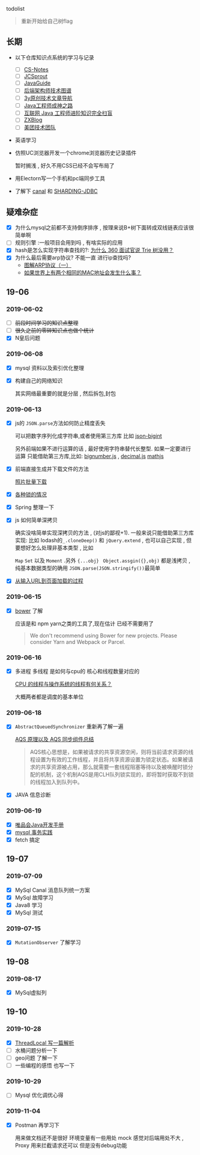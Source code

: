 

todolist

> 重新开始给自己树flag

## 长期

* 以下仓库知识点系统的学习与记录

  - [ ] [CS-Notes](https://github.com/CyC2018/CS-Notes)
  - [ ] [JCSprout](https://github.com/crossoverJie/JCSprout)
  - [ ] [JavaGuide](https://github.com/Snailclimb/JavaGuide)
  - [ ] [后端架构师技术图谱](https://github.com/xingshaocheng/architect-awesome)
  - [ ] [3y原创技术文章导航](https://github.com/ZhongFuCheng3y/3y)
  - [ ] [Java工程师成神之路](https://github.com/hollischuang/toBeTopJavaer)
  - [ ] [互联网 Java 工程师进阶知识完全扫盲](https://github.com/doocs/advanced-java)
  - [ ] [ZXBlog](https://github.com/ZXZxin/ZXBlog)
  - [ ] [美团技术团队](https://tech.meituan.com/)
  
* 英语学习

* 仿照UC浏览器开发一个chrome浏览器历史记录插件

  暂时搁浅 , 好久不用CSS已经不会写布局了

* 用Electorn写一个手机和pc端同步工具

* 了解下 [canal](https://github.com/alibaba/canal) 和 [SHARDING-JDBC](https://shardingsphere.apache.org/document/current/cn/quick-start/sharding-jdbc-quick-start/) 

## 疑难杂症

- [x] 为什么mysql之前都不支持倒序排序 , 按理来说B+树下面转成双线链表应该很简单啊
- [ ] 规则引擎 :一般项目会用到吗 , 有啥实际的应用
- [x] hash是怎么实现字符串查找的?: [为什么 360 面试官说 Trie 树没用？](https://www.zhihu.com/question/27168319)
- [x] 为什么最后需要arp协议? 不能一直 进行ip查找吗?
  * [图解ARP协议（一）](https://zhuanlan.zhihu.com/p/28771785)
  * [如果世界上有两个相同的MAC地址会发生什么事？](https://www.zhihu.com/question/52820009)

## 19-06

### 2019-06-02

- [ ] ~~前段时间学习的知识点整理~~
- [ ] ~~很久之前的零碎知识点也做个统计~~
- [x] N皇后问题

### 2019-06-08

- [x] mysql 资料以及索引优化整理

- [x] 构建自己的网络知识

  其实网络最重要的就是分层 , 然后拆包,封包

### 2019-06-13

- [x] js的 `JSON.parse`方法如何防止精度丢失

  可以把数字序列化成字符串,或者使用第三方库 比如 [json-bigint](https://github.com/sidorares/json-bigint)

  另外前端如果不进行运算的话 , 最好使用字符串替代长整型. 如果一定要进行运算 只能借助第三方库,比如: [bignumber.js](https://github.com/MikeMcl/bignumber.js) , [decimal.js](https://github.com/MikeMcl/decimal.js/) [mathjs](https://github.com/josdejong/mathjs/) 

- [x] 前端直接生成并下载文件的方法

  [照片批量下载](https://github.com/changdy/demo/blob/master/script/%E7%85%A7%E7%89%87%E6%89%B9%E9%87%8F%E4%B8%8B%E8%BD%BD.md)

- [x] [各种锁的情况](我真的只会java/JAVA锁事.md)

- [x] Spring 整理一下

- [x] js 如何简单深拷贝

  确实没啥简单实现深拷贝的方法 , (对js的鄙视+1).  一般来说只能借助第三方库实现: 比如 lodash的`_.cloneDeep()` 和 `jQuery.extend` , 也可以自己实现 , 但要想好怎么处理非基本类型 , 比如

  `Map` `Set` 以及 `Moment`  .另外 `{...obj}` ` Object.assgin({},obj)` 都是浅拷贝 ,纯基本数据类型的确用 `JSON.parse(JSON.stringify())`最简单

- [x] [从输入URL到页面加载的过程](写写前端最炫酷了/从输入URL到页面加载的过程.md)

### 2019-06-15

- [x] [bower](https://bower.io/) 了解

  应该是和 npm yarn之类的工具了,现在估计 已经不需要用了

  >  We don't recommend using Bower for new projects. Please consider Yarn and Webpack or Parcel.

### 2019-06-16

- [x] 多进程 多线程 是如何与cpu的 核心和线程数量对应的

  [CPU 的线程与操作系统的线程有何关系？](https://www.zhihu.com/question/27406575)

  大概两者都是调度的基本单位

### 2019-06-18

- [x] `AbstractQueuedSynchronizer` 重新再了解一遍

  [AQS 原理以及 AQS 同步组件总结](https://snailclimb.gitee.io/javaguide/#/./java/Multithread/AQS)

  > AQS核心思想是，如果被请求的共享资源空闲，则将当前请求资源的线程设置为有效的工作线程，并且将共享资源设置为锁定状态。如果被请求的共享资源被占用，那么就需要一套线程阻塞等待以及被唤醒时锁分配的机制，这个机制AQS是用CLH队列锁实现的，即将暂时获取不到锁的线程加入到队列中。

- [x] JAVA 信息诊断

### 2019-06-19

- [x] [唯品会Java开发手册](https://github.com/DarLiner/vjtools)
- [x] [mysql 事务实践](听说Excel也是数据库/MySql事务实践.md)
- [x] fetch 搞定

## 19-07

### 2019-07-09

- [x] MySql Canal 消息队列统一方案
- [x] MySql 故障学习
- [x] Java8 学习
- [x] MySql 测试

### 2019-07-15

- [x] `MutationObserver` 了解学习

## 19-08

### 2019-08-17

- [x] MySql虚拟列

## 19-10

### 2019-10-28

- [x] [ThreadLocal 写一篇解析](我真的只会java/ThreadLocal浅析.md)
- [ ] 水桶问题分析一下
- [ ] geo问题 了解一下
- [ ] 一些编程的感悟 也写一下

### 2019-10-29

- [ ] Mysql 优化调优心得

### 2019-11-04

- [x] Postman 再学习下

  用来做文档还不是很好 环境变量有一些用处 mock 感觉对后端用处不大 , Proxy 用来拦截请求还可以 但是没有debug功能